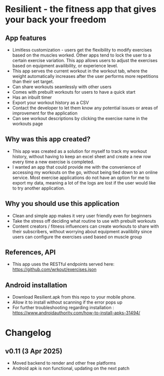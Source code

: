 # Resilient - the fitness app that gives your back your freedom

## App features
- Limitless customization - users get the flexibility to modify exercises based on the muscles worked. Other apps tend to lock the user to a certain exercise variation. This app allows users to adjust the exercises based on equipment availibility, or experience level.
- This app serves the current workout in the workout tab, where the weight automatically increases after the user performs more repetitions than their set target.
- Can share workouts seamlessly with other users
- Comes with prebuilt workouts for users to have a quick start
- Has an inbuilt timer 
- Export your workout history as a CSV
- Contact the developer to let them know any potential issues or areas of improvement for the application
- Can see workout descriptions by clicking the exercise name in the workouts page

## Why was this app created?
- This app was created as a solution for myself to track my workout history, without having to keep an excel sheet and create a new row every time a new exercise is completed.
- I wanted an app that could provide me with the convenience of accessing my workouts on the go, without being tied down to an online service. Most exercise applications do not have an option for me to export my data, meaning a lot of the logs are lost if the user would like to try another application.

## Why you should use this application
- Clean and simple app makes it very user friendly even for beginners
- Take the stress off deciding what routine to use with prebuilt workouts
- Content creators / fitness influencers can create workouts to share with their subscribers, without worrying about equipment availiblity since users can configure the exercises used based on muscle group

## References, API
- This app uses the RESTful endpoints served here: https://github.com/wrkout/exercises.json


## Android installation
- Download Resilient.apk from this repo to your mobile phone.
- Allow it to install without scanning if the error pops up
- For further troubleshooting regarding installation : https://www.androidauthority.com/how-to-install-apks-31494/



# Changelog
## v0.11 (3 Apr 2025)
- Moved backend to render and other free platforms
- Android apk is non functional, updating on the next patch